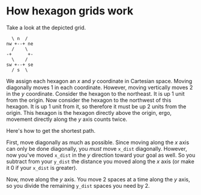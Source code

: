 # How hexagon grids work

Take a look at the depicted grid.

```
  \ n  /
nw +--+ ne
  /    \
-+      +-
  \    /
sw +--+ se
  / s  \
```

We assign each hexagon an _x_ and _y_ coordinate in Cartesian space. Moving
diagonally moves 1 in each coordinate. However, moving vertically moves 2 in
the _y_ coordinate. Consider the hexagon to the northeast. It is up 1 unit from
the origin. Now consider the hexagon to the northwest of this hexagon. It is up
1 unit from it, so therefore it must be up 2 units from the origin. This
hexagon is the hexagon directly above the origin, ergo, movement directly along
the _y_ axis counts twice.

Here's how to get the shortest path.

First, move diagonally as much as possible. Since moving along the _x_ axis can
only be done diagonally, you _must_ move `x_dist` diagonally. However, now you've
moved `x_dist` in the _y_ direction toward your goal as well.  So you subtract from
your `y_dist` the distance you moved along the _x_ axis (or make it 0 if your
`x_dist` is greater).

Now, move along the _y_ axis. You move 2 spaces at a time
along the _y_ axis, so you divide the remaining `y_dist` spaces you need by 2.
